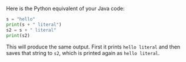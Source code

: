 Here is the Python equivalent of your Java code:

```python
s = "hello"
print(s + " literal")
s2 = s + " literal"
print(s2)
```
This will produce the same output. First it prints `hello literal` and then saves that string to `s2`, which is printed again as `hello literal`.
